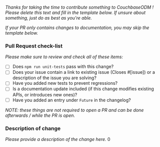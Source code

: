 
_Thanks for taking the time to contribute something to CouchbaseODM ! Please delete this text and fill in the template below. If unsure about something, just do as best as you're able._

_If your PR only contains changes to documentation, you may skip the template below._

### Pull Request check-list

_Please make sure to review and check all of these items:_

- [ ] Does `npm run unit-tests` pass with this change?
- [ ] Does your issue contain a link to existing issue (Closes #[issue]) or a description of the issue you are solving?
- [ ] Have you added new tests to prevent regressions?
- [ ] Is a documentation update included (if this change modifies existing APIs, or introduces new ones)?
- [ ] Have you added an entry under `Future` in the changelog?

_NOTE: these things are not required to open a PR and can be done afterwards / while the PR is open._

### Description of change

_Please provide a description of the change here._
0
